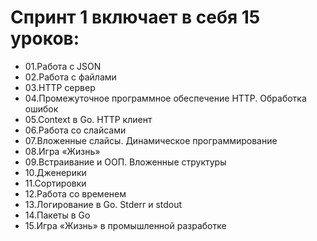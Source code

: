 # Спринт 1 включает в себя 15 уроков:

* 01.Работа с JSON
* 02.Работа с файлами
* 03.HTTP сервер
* 04.Промежуточное программное обеспечение HTTP. Обработка ошибок
* 05.Context в Go. HTTP клиент
* 06.Работа со слайсами
* 07.Вложенные слайсы. Динамическое программирование
* 08.Игра «Жизнь»
* 09.Встраивание и ООП. Вложенные структуры
* 10.Дженерики
* 11.Сортировки
* 12.Работа со временем
* 13.Логирование в Go. Stderr и stdout
* 14.Пакеты в Go
* 15.Игра «Жизнь» в промышленной разработке
